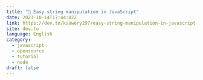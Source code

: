```yaml
---
title: "🚀 Easy string manipulation in JavaScript"
date: 2023-10-14T17:44:02Z
link: https://dev.to/ksawery297/easy-string-manipulation-in-javascript-4ln3?utm_medium=RSS&utm_source=news.12bit.vn
site: dev.to
language: English
category:
  - javascript
  - opensource
  - tutorial
  - node
draft: false
---
```


